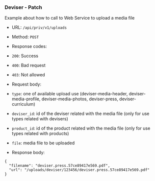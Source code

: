 ### Deviser - Patch

Example about how to call to Web Service to upload a media file

* URL: `/api/priv/v1/uploads`
* Method: `POST`
* Response codes: 
 * `200`: Success
 * `400`: Bad request
 * `403`: Not allowed
  
* Request body: 
 * `type`: one of available upload use (deviser-media-header, deviser-media-profile, deviser-media-photos, deviser-press, deviser-curriculum)
 * `deviser_id`: id of the deviser related with the media file (only for use types related with devisers) 
 * `product_id`: id of the product related with the media file (only for use types related with products)
 * `file`: media file to be uploaded
 
* Response body:
```
{
  "filename": "deviser.press.57ce89417e569.pdf",
  "url": "/uploads/deviser/123456/deviser.press.57ce89417e569.pdf"
}
```    